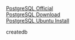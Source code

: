 [PostgreSQL Official](https://www.postgresql.org/)  
[PostgreSQL Download](https://www.postgresql.org/download/)  
[PostgreSQL Ubuntu Install](https://www.postgresql.org/download/linux/ubuntu/)  
  
createdb <dbname>  
